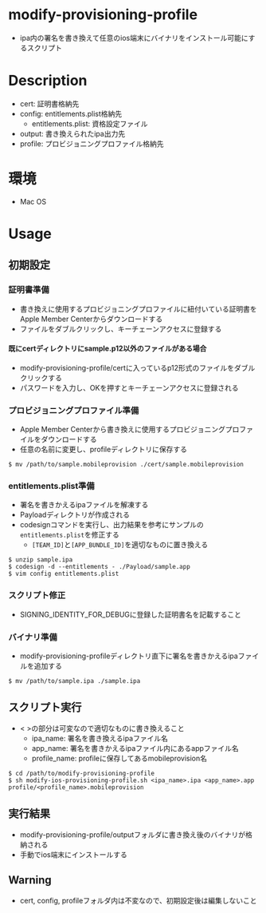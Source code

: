 # modify-provisioning-profile
- ipa内の署名を書き換えて任意のios端末にバイナリをインストール可能にするスクリプト

# Description
- cert: 証明書格納先
- config: entitlements.plist格納先
  - entitlements.plist: 資格設定ファイル
- output: 書き換えられたipa出力先
- profile: プロビジョニングプロファイル格納先

# 環境
- Mac OS

# Usage
## 初期設定
### 証明書準備
- 書き換えに使用するプロビジョニングプロファイルに紐付いている証明書をApple Member Centerからダウンロードする
- ファイルをダブルクリックし、キーチェーンアクセスに登録する

#### 既にcertディレクトリにsample.p12以外のファイルがある場合
- modify-provisioning-profile/certに入っているp12形式のファイルをダブルクリックする
- パスワードを入力し、OKを押すとキーチェーンアクセスに登録される

### プロビジョニングプロファイル準備
- Apple Member Centerから書き換えに使用するプロビジョニングプロファイルをダウンロードする
- 任意の名前に変更し、profileディレクトリに保存する

```
$ mv /path/to/sample.mobileprovision ./cert/sample.mobileprovision
```

### entitlements.plist準備
- 署名を書きかえるipaファイルを解凍する
- Payloadディレクトリが作成される
- codesignコマンドを実行し、出力結果を参考にサンプルの```entitlements.plist```を修正する
  - ```[TEAM_ID]```と```[APP_BUNDLE_ID]```を適切なものに置き換える

```
$ unzip sample.ipa
$ codesign -d --entitlements - ./Payload/sample.app
$ vim config entitlements.plist
```

### スクリプト修正
- SIGNING_IDENTITY_FOR_DEBUGに登録した証明書名を記載すること

### バイナリ準備
- modify-provisioning-profileディレクトリ直下に署名を書きかえるipaファイルを追加する

```
$ mv /path/to/sample.ipa ./sample.ipa
```

## スクリプト実行
- < >の部分は可変なので適切なものに書き換えること
  - ipa_name: 署名を書き換えるipaファイル名
  - app_name: 署名を書きかえるipaファイル内にあるappファイル名
  - profile_name: profileに保存してあるmobileprovision名

```
$ cd /path/to/modify-provisioning-profile
$ sh modify-ios-provisioning-profile.sh <ipa_name>.ipa <app_name>.app profile/<profile_name>.mobileprovision
```

## 実行結果
- modify-provisioning-profile/outputフォルダに書き換え後のバイナリが格納される
- 手動でios端末にインストールする

## Warning
- cert, config, profileフォルダ内は不変なので、初期設定後は編集しないこと
